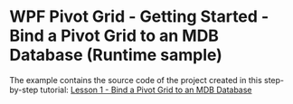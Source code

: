 # WPF Pivot Grid - Getting Started - Bind a Pivot Grid to an MDB Database (Runtime sample)


The example contains the source code of the project created in this step-by-step tutorial: <a href="https://documentation.devexpress.com/WPF/9875/Controls-and-Libraries/Pivot-Grid/Getting-Started/Lesson-1-Bind-a-Pivot-Grid-to-an-MDB-Database">Lesson 1 - Bind a Pivot Grid to an MDB Database</a>

<br/>


